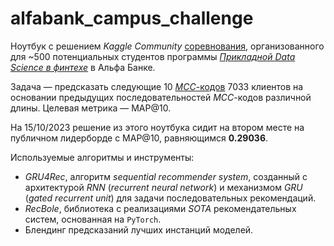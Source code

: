 # alfabank_campus_challenge


Ноутбук с решением *Kaggle Community* [соревнования](https://www.kaggle.com/competitions/alfabank-campus/leaderboard), организованного для ~500 потенциальных студентов программы [*Прикладной Data Science в финтехе*](https://alfa-campus.ru/ds-fintech) в Альфа Банке.

Задача — предсказать следующие 10 [*MCC*-кодов](https://www.banki.ru/wikibank/mcc-kod/) 7033 клиентов на основании предыдущих последовательностей *MCC*-кодов различной длины. Целевая метрика — MAP@10.

На 15/10/2023 решение из этого ноутбука сидит на втором месте на публичном лидерборде с MAP@10, равняющимся **0.29036**.

Используемые алгоритмы и инструменты:

- *GRU4Rec*, алгоритм *sequential recommender system*, созданный с архитектурой *RNN* (*recurrent neural network*) и механизмом *GRU* (*gated recurrent unit*) для задачи последовательных рекомендаций. 
- *RecBole*, библиотека с реализациями *SOTA* рекомендательных систем, основанная на `PyTorch`.
- Блендинг предсказаний лучших инстанций моделей.
